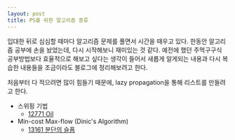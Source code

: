```yaml
---
layout: post
title: PS를 위한 알고리즘 종류
---
```


입대한 뒤로 심심할 때마다 알고리즘 문제를 풀면서 시간을 때우고 있다. 한동안 알고리즘 공부에 손을 놨었는데, 다시 시작해보니 재미있는 것 같다. 예전에 했던 주먹구구식 공부방법보다 효율적으로 해보고 싶다는 생각이 들어서 새롭게 알게되는 내용과 다시 복습한 내용들을 조금이라도 블로그에 정리해보려고 한다.

처음부터 다 적으려면 많이 힘들기 때문에, lazy propagation을 통해 리스트를 만들려고 한다. 

*	스위핑 기법
	*	[12771 Oil](https://www.acmicpc.net/problem/12771)
* Min-cost Max-flow (Dinic's Algorithm)
	* [13161 분단의 슬픔](https://www.acmicpc.net/problem/13161)
<!--stackedit_data:
eyJoaXN0b3J5IjpbLTE3Mzc1MTM3OThdfQ==
-->